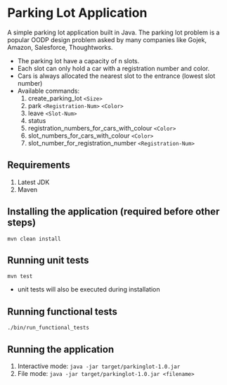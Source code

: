# Parking Lot Application

A simple parking lot application built in Java.
The parking lot problem is a popular OODP design problem asked by many companies like Gojek, Amazon, Salesforce, Thoughtworks.

* The parking lot have a capacity of n slots.
* Each slot can only hold a car with a registration number and color.
* Cars is always allocated the nearest slot to the entrance (lowest slot number)
* Available commands:
    1. create_parking_lot `<Size>`
    2. park `<Registration-Num>` `<Color>`
    3. leave `<Slot-Num>`
    4. status
    5. registration\_numbers\_for\_cars\_with\_colour `<Color>`
    6. slot\_numbers\_for\_cars\_with\_colour `<Color>`
    7. slot\_number\_for\_registration\_number `<Registration-Num>`

## Requirements

1. Latest JDK
2. Maven

## Installing the application (required before other steps)
`mvn clean install`

## Running unit tests
`mvn test`
- unit tests will also be executed during installation

## Running functional tests
`./bin/run_functional_tests`

## Running the application
   1. Interactive mode: `java -jar target/parkinglot-1.0.jar`
   2. File mode: `java -jar target/parkinglot-1.0.jar <filename>`